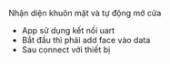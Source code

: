 Nhận diện khuôn mặt và tự động mở cửa
- App sử dụng kết nối uart
- Bắt đầu thì phải add face vào data
- Sau connect với thiết bị
